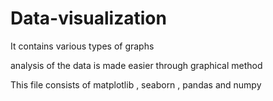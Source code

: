 # Data-visualization


It contains various types of graphs

analysis of the data is made easier through graphical method

This file consists of matplotlib , seaborn , pandas and numpy

